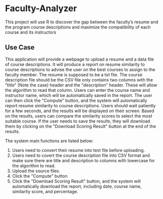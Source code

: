 # Faculty-Analyzer
This project will use R to discover the gap between the faculty’s resume and the program course descriptions and maximize the compatibility of each course and its instructors

## Use Case
This application will provide a webpage to upload a resume and a data file of course descriptions. It will produce a report on resume similarity to course descriptions to advise the user on the best courses to assign to the faculty member. The resume is supposed to be a txt file. The course description file should be the CSV file only contains two columns with the "title" (Note the case) header and the "description" header. These will allow the algorithm to read that column. Users can enter the course name and instructor name, which will be automatically saved in the report. The user can then click the "Compute" button, and the system will automatically report resume similarity to course descriptions. Users should wait patiently for a few seconds, and the results will be displayed on their screen. Based on the results, users can compare the similarity scores to select the most suitable course. If the user needs to save the results, they will download them by clicking on the "Download Scoring Result" button at the end of the results.

The system main functions are listed below:

1. Users need to convert their resume into text file before uploading.
2. Users need to covert the course description file into CSV format and make sure there are title and description to columns with lowercase for the algorithm to read.
3. Upload the source files.
4. Click the "Compute" button
5. Click the "Download Scoring Result" button, and the system will automatically download the report, including date, course name, similarity score, and percentage.
